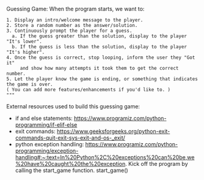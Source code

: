 Guessing Game:
    When the program starts, we want to:

    1. Display an intro/welcome message to the player.
    2. Store a random number as the answer/solution.
    3. Continuously prompt the player for a guess.
      a. If the guess greater than the solution, display to the player "It's lower".
      b. If the guess is less than the solution, display to the player "It's higher".  
    4. Once the guess is correct, stop looping, inform the user they "Got it"
         and show how many attempts it took them to get the correct number.
    5. Let the player know the game is ending, or something that indicates the game is over.  
    ( You can add more features/enhancements if you'd like to. )
    """
External resources used to build this guessing game:
- if and else statements: https://www.programiz.com/python-programming/if-elif-else
- exit commands: https://www.geeksforgeeks.org/python-exit-commands-quit-exit-sys-exit-and-os-_exit/
- python exception handling: https://www.programiz.com/python-programming/exception-handling#:~:text=In%20Python%2C%20exceptions%20can%20be,we%20have%20caught%20the%20exception.
Kick off the program by calling the start_game function.
start_game()
